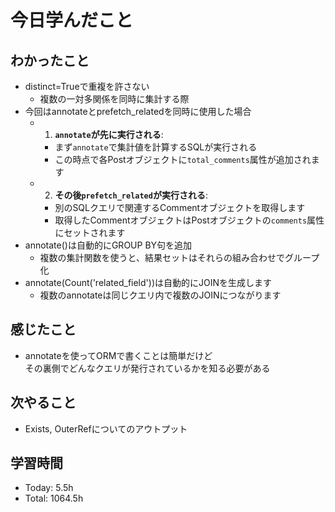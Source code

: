 # 今日学んだこと
## わかったこと
- distinct=Trueで重複を許さない
    - 複数の一対多関係を同時に集計する際
- 今回はannotateとprefetch_relatedを同時に使用した場合
    - 1. **`annotate`が先に実行される**:
        - まず`annotate`で集計値を計算するSQLが実行される
        - この時点で各Postオブジェクトに`total_comments`属性が追加されます
    - 2. **その後`prefetch_related`が実行される**:
        - 別のSQLクエリで関連するCommentオブジェクトを取得します
        - 取得したCommentオブジェクトはPostオブジェクトの`comments`属性にセットされます
- annotate()は自動的にGROUP BY句を追加
    - 複数の集計関数を使うと、結果セットはそれらの組み合わせでグループ化
- annotate(Count('related_field'))は自動的にJOINを生成します
    - 複数のannotateは同じクエリ内で複数のJOINにつながります
## 感じたこと
- annotateを使ってORMで書くことは簡単だけど<br>その裏側でどんなクエリが発行されているかを知る必要がある
## 次やること
- Exists, OuterRefについてのアウトプット
## 学習時間
- Today: 5.5h
- Total: 1064.5h
